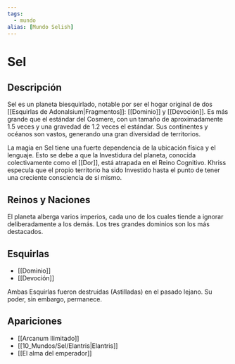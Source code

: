 ```yaml
---
tags:
  - mundo
alias: [Mundo Selish]
---
```


# Sel

## Descripción
Sel es un planeta biesquirlado, notable por ser el hogar original de dos [[Esquirlas de Adonalsium|Fragmentos]]: [[Dominio]] y [[Devoción]]. Es más grande que el estándar del Cosmere, con un tamaño de aproximadamente 1.5 veces y una gravedad de 1.2 veces el estándar. Sus continentes y océanos son vastos, generando una gran diversidad de territorios.

La magia en Sel tiene una fuerte dependencia de la ubicación física y el lenguaje. Esto se debe a que la Investidura del planeta, conocida colectivamente como el [[Dor]], está atrapada en el Reino Cognitivo. Khriss especula que el propio territorio ha sido Investido hasta el punto de tener una creciente consciencia de sí mismo.

## Reinos y Naciones
El planeta alberga varios imperios, cada uno de los cuales tiende a ignorar deliberadamente a los demás. Los tres grandes dominios son los más destacados.

## Esquirlas
* [[Dominio]]
* [[Devoción]]

Ambas Esquirlas fueron destruidas (Astilladas) en el pasado lejano. Su poder, sin embargo, permanece.

## Apariciones
* [[Arcanum Ilimitado]]
* [[10_Mundos/Sel/Elantris|Elantris]]
* [[El alma del emperador]]
